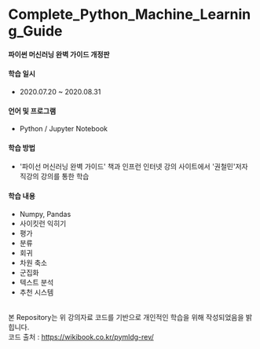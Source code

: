# Complete_Python_Machine_Learning_Guide

#### 파이썬 머신러닝 완벽 가이드 개정판

#### 학습 일시 
- 2020.07.20 ~ 2020.08.31

#### 언어 및 프로그램 
- Python / Jupyter Notebook

#### 학습 방법
- '파이선 머신러닝 완벽 가이드' 책과 인프런 인터넷 강의 사이트에서 '권철민'저자 직강의 강의를 통한 학습 

#### 학습 내용
- Numpy, Pandas
- 사이킷런 익히기
- 평가
- 분류
- 회귀
- 차원 축소
- 군집화
- 텍스트 분석
- 추천 시스템<br><br>



본 Repository는 위 강의자료 코드를 기반으로 개인적인 학습을 위해 작성되었음을 밝힙니다.<br>
코드 출처 : <https://wikibook.co.kr/pymldg-rev/>
